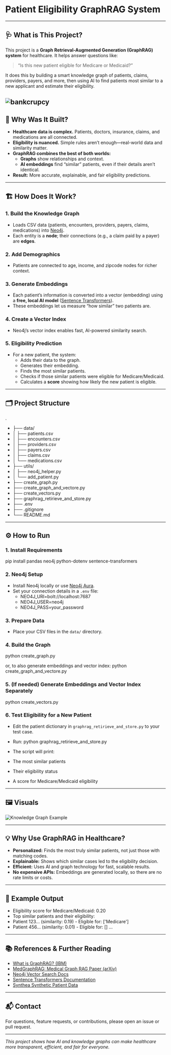 # Patient Eligibility GraphRAG System

---

## 🩺 What is This Project?

This project is a **Graph Retrieval-Augmented Generation (GraphRAG) system** for healthcare. It helps answer questions like:

> “Is this new patient eligible for Medicare or Medicaid?”

It does this by building a smart knowledge graph of patients, claims, providers, payers, and more, then using AI to find patients most similar to a new applicant and estimate their eligibility.

![bankcrupcy](.\data\TheOfficeGIF.gif)
---

## 🚀 Why Was It Built?

- **Healthcare data is complex.** Patients, doctors, insurance, claims, and medications are all connected.
- **Eligibility is nuanced.** Simple rules aren’t enough—real-world data and similarity matter.
- **GraphRAG combines the best of both worlds:**  
  - **Graphs** show relationships and context.  
  - **AI embeddings** find “similar” patients, even if their details aren’t identical.
- **Result:** More accurate, explainable, and fair eligibility predictions.

---

## 🏗️ How Does It Work?

### 1. **Build the Knowledge Graph**
- Loads CSV data (patients, encounters, providers, payers, claims, medications) into [Neo4j](https://neo4j.com/).
- Each entity is a **node**; their connections (e.g., a claim paid by a payer) are **edges**.

### 2. **Add Demographics**
- Patients are connected to age, income, and zipcode nodes for richer context.

### 3. **Generate Embeddings**
- Each patient’s information is converted into a vector (embedding) using a **free, local AI model** ([Sentence Transformers](https://www.sbert.net/)).
- These embeddings let us measure “how similar” two patients are.

### 4. **Create a Vector Index**
- Neo4j’s vector index enables fast, AI-powered similarity search.

### 5. **Eligibility Prediction**
- For a new patient, the system:
  - Adds their data to the graph.
  - Generates their embedding.
  - Finds the most similar patients.
  - Checks if those similar patients were eligible for Medicare/Medicaid.
  - Calculates a **score** showing how likely the new patient is eligible.

---

## 🗂️ Project Structure

.
- ├── data/
- │ ├── patients.csv
- │ ├── encounters.csv
- │ ├── providers.csv
- │ ├── payers.csv
- │ ├── claims.csv
- │ └── medications.csv
- ├── utils/
- │ ├── neo4j_helper.py
- │ └── add_patient.py
- ├── create_graph.py
- ├── create_graph_and_vectore.py
- ├── create_vectors.py
- ├── graphrag_retirieve_and_store.py
- ├── .env
- ├── .gitignore
- └── README.md


---

## ⚙️ How to Run

### 1. **Install Requirements**
pip install pandas neo4j python-dotenv sentence-transformers



### 2. **Neo4j Setup**
- Install Neo4j locally or use [Neo4j Aura](https://neo4j.com/cloud/aura/).
- Set your connection details in a `.env` file:
    - NEO4J_URI=bolt://localhost:7687
    - NEO4J_USER=neo4j
    - NEO4J_PASS=your_password



### 3. **Prepare Data**
- Place your CSV files in the `data/` directory.

### 4. **Build the Graph**
python create_graph.py


or, to also generate embeddings and vector index:
python create_graph_and_vectore.py



### 5. **(If needed) Generate Embeddings and Vector Index Separately**
python create_vectors.py



### 6. **Test Eligibility for a New Patient**
- Edit the patient dictionary in `graphrag_retirieve_and_store.py` to your test case.
- Run:
python graphrag_retirieve_and_store.py


- The script will print:
- The most similar patients
- Their eligibility status
- A score for Medicare/Medicaid eligibility

---

## 🖼️ Visuals

![Knowledge Graph Example](.\data\Neo4J1.png)


---

## 💡 Why Use GraphRAG in Healthcare?

- **Personalized:** Finds the most truly similar patients, not just those with matching codes.
- **Explainable:** Shows which similar cases led to the eligibility decision.
- **Efficient:** Uses AI and graph technology for fast, scalable results.
- **No expensive APIs:** Embeddings are generated locally, so there are no rate limits or costs.

---

## 📝 Example Output

- Eligibility score for Medicare/Medicaid: 0.20
- Top similar patients and their eligibility:
- Patient 123... (similarity: 0.19) - Eligible for: ['Medicare']
- Patient 456... (similarity: 0.01) - Eligible for: []
...


---

## 📚 References & Further Reading

- [What is GraphRAG? (IBM)](https://www.ibm.com/think/topics/graphrag)
- [MedGraphRAG: Medical Graph RAG Paper (arXiv)](https://arxiv.org/abs/2408.04187)
- [Neo4j Vector Search Docs](https://neo4j.com/docs/cypher-manual/current/indexes-for-vector-search/)
- [Sentence Transformers Documentation](https://www.sbert.net/)
- [Synthea Synthetic Patient Data](https://synthea.mitre.org/)

---

## 📬 Contact

For questions, feature requests, or contributions, please open an issue or pull request.

---

*This project shows how AI and knowledge graphs can make healthcare more transparent, efficient, and fair for everyone.*